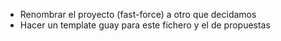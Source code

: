 - Renombrar el proyecto (fast-force) a otro que decidamos
- Hacer un template guay para este fichero y el de propuestas
